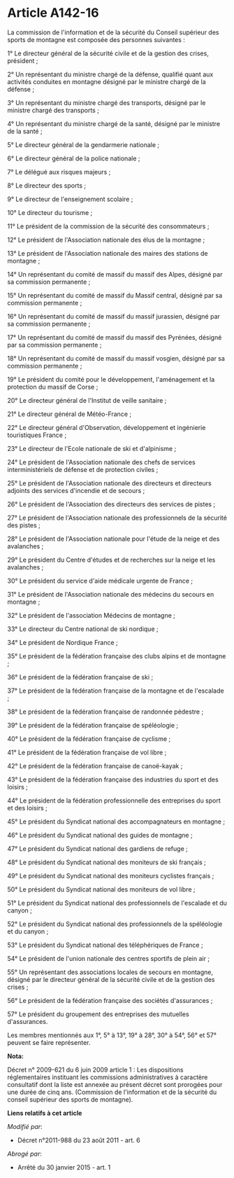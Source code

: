 # Article A142-16

La commission de l'information et de la sécurité du Conseil supérieur des sports de montagne est composée des personnes
suivantes : 

1° Le    directeur général de la sécurité civile et de la gestion des crises, président ; 

2° Un représentant du ministre chargé de la défense, qualifié quant aux activités conduites en montagne désigné par le
ministre chargé de la défense ; 

3° Un représentant du ministre chargé des transports, désigné par le ministre chargé des transports ; 

4° Un représentant du ministre chargé de la santé, désigné par le ministre de la santé ; 

5° Le directeur général de la gendarmerie nationale ; 

6° Le directeur général de la police nationale ; 

7° Le délégué aux risques majeurs ; 

8° Le directeur des sports ; 

9° Le directeur de l'enseignement scolaire ; 

10° Le directeur du tourisme ; 

11° Le président de la commission de la sécurité des consommateurs ; 

12° Le président de l'Association nationale des élus de la montagne ; 

13° Le président de l'Association nationale des maires des stations de montagne ; 

14° Un représentant du comité de massif du massif des Alpes, désigné par sa commission permanente ; 

15° Un représentant du comité de massif du Massif central, désigné par sa commission permanente ; 

16° Un représentant du comité de massif du massif jurassien, désigné par sa commission permanente ; 

17° Un représentant du comité de massif du massif des Pyrénées, désigné par sa commission permanente ; 

18° Un représentant du comité de massif du massif vosgien, désigné par sa commission permanente ; 

19° Le président du comité pour le développement, l'aménagement et la protection du massif de Corse ; 

20° Le directeur général de l'Institut de veille sanitaire ; 

21° Le directeur général de Météo-France ; 

22° Le directeur général d'Observation, développement et ingénierie touristiques France ; 

23° Le directeur de l'Ecole nationale de ski et d'alpinisme ; 

24° Le président de l'Association nationale des chefs de services interministériels de défense et de protection civiles ; 

25° Le président de l'Association nationale des directeurs et directeurs adjoints des services d'incendie et de secours ; 

26° Le président de l'Association des directeurs des services de pistes ; 

27° Le président de l'Association nationale des professionnels de la sécurité des pistes ; 

28° Le président de l'Association nationale pour l'étude de la neige et des avalanches ; 

29° Le président du Centre d'études et de recherches sur la neige et les avalanches ; 

30° Le président du service d'aide médicale urgente de France ; 

31° Le président de l'Association nationale des médecins du secours en montagne ; 

32° Le président de l'association Médecins de montagne ; 

33° Le directeur du Centre national de ski nordique ; 

34° Le président de Nordique France ; 

35° Le président de la fédération française des clubs alpins et de montagne ; 

36° Le président de la fédération française de ski ; 

37° Le président de la fédération française de la montagne et de l'escalade ; 

38° Le président de la fédération française de randonnée pédestre ; 

39° Le président de la fédération française de spéléologie ; 

40° Le président de la fédération française de cyclisme ; 

41° Le président de la fédération française de vol libre ; 

42° Le président de la fédération française de canoë-kayak ; 

43° Le président de la fédération française des industries du sport et des loisirs ; 

44° Le président de la fédération professionnelle des entreprises du sport et des loisirs ; 

45° Le président du Syndicat national des accompagnateurs en montagne ; 

46° Le président du Syndicat national des guides de montagne ; 

47° Le président du Syndicat national des gardiens de refuge ; 

48° Le président du Syndicat national des moniteurs de ski français ; 

49° Le président du Syndicat national des moniteurs cyclistes français ; 

50° Le président du Syndicat national des moniteurs de vol libre ; 

51° Le président du Syndicat national des professionnels de l'escalade et du canyon ; 

52° Le président du Syndicat national des professionnels de la spéléologie et du canyon ; 

53° Le président du Syndicat national des téléphériques de France ; 

54° Le président de l'union nationale des centres sportifs de plein air ; 

55° Un représentant des associations locales de secours en montagne, désigné par le    directeur général de la sécurité
civile et de la gestion des crises ; 

56° Le président de la fédération française des sociétés d'assurances ; 

57° Le président du groupement des entreprises des mutuelles d'assurances. 

Les membres mentionnés aux 1°, 5° à 13°, 19° à 28°, 30° à 54°, 56° et 57° peuvent se faire représenter.

**Nota:**

Décret n° 2009-621 du 6 juin 2009 article 1 : Les dispositions réglementaires instituant les commissions administratives à
caractère consultatif dont la liste est annexée au présent décret sont prorogées pour une durée de cinq ans. (Commission de
l'information et de la sécurité du conseil supérieur des sports de montagne).

**Liens relatifs à cet article**

_Modifié par_:

  - Décret n°2011-988 du 23 août 2011 - art. 6

_Abrogé par_:

  - Arrêté du 30 janvier 2015 - art. 1

